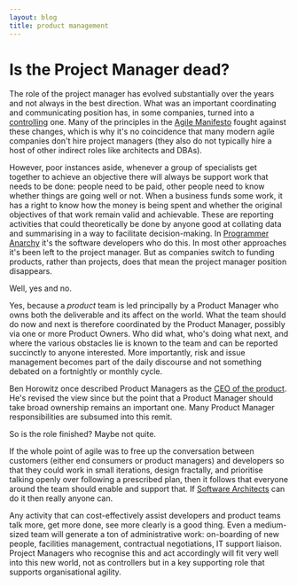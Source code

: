 ```yaml
---
layout: blog
title: product management
---
```


# Is the Project Manager dead?

The role of the project manager has evolved substantially over the years and not always in the best direction. What was an important coordinating and communicating position has, in some companies, turned into a [controlling](https://www.joelonsoftware.com/2006/08/08/the-command-and-control-management-method/) one. Many of the principles in the [Agile Manifesto](http://agilemanifesto.org/) fought against these changes, which is why it's no coincidence that many modern agile companies don't hire project managers (they also do not typically hire a host of other indirect roles like architects and DBAs).

However, poor instances aside, whenever a group of specialists get together to achieve an objective there will always be support work that needs to be done: people need to be paid, other people need to know whether things are going well or not. When a business funds some work, it has a right to know how the money is being spent and whether the original objectives of that work remain valid and achievable. These are reporting activities that could theoretically be done by anyone good at collating data and summarising in a way to facilitate decision-making. In [Programmer Anarchy](http://gotocon.com/dl/goto-amsterdam-2011/slides/FredGeorge_ProgrammerAnarchy.pdf) it's the software developers who do this. In most other approaches it's been left to the project manager. But as companies switch to funding products, rather than projects, does that mean the project manager position disappears.

Well, yes and no.

Yes, because a _product_ team is led principally by a Product Manager who owns both the deliverable and its affect on the world. What the team should do now and next is therefore coordinated by the Product Manager, possibly via one or more Product Owners. Who did what, who's doing what next, and where the various obstacles lie is known to the team and can be reported succinctly to anyone interested. More importantly, risk and issue management becomes part of the daily discourse and not something debated on a fortnightly or monthly cycle.

Ben Horowitz once described Product Managers as the [CEO of the product](https://a16z.com/2012/06/15/good-product-managerbad-product-manager/). He's revised the view since but the point that a Product Manager should take broad ownership remains an important one. Many Product Manager responsibilities are subsumed into this remit.

So is the role finished? Maybe not quite.

If the whole point of agile was to free up the conversation between customers (either end consumers or product managers) and developers so that they could work in small iterations, design fractally, and prioritise talking openly over following a prescribed plan, then it follows that everyone around the team should enable and support that. If [Software Architects](https://www.linkedin.com/pulse/agile-killing-architect-julian-browne) can do it then really anyone can. 

Any activity that can cost-effectively assist developers and product teams talk more, get more done, see more clearly is a good thing. Even a medium-sized team will generate a ton of administrative work: on-boarding of new people, facilities management, contractual negotiations, IT support liaison. Project Managers who recognise this and act accordingly will fit very well into this new world, not as controllers but in a key supporting role that supports organisational agility. 

